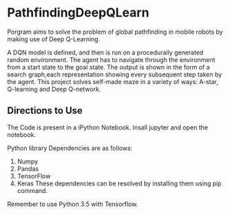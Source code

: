 # PathfindingDeepQLearn
Porgram aims to solve the problem of global pathfinding in mobile robots by making use of Deep Q-Learning. 

A DQN model is defined, and then is run on a procedurally generated random environment. The agent has to navigate through the environment from a start state to the goal state. The output is shown in the form of a search graph,each representation showing every subsequent step taken by the agent. 
This project solves self-made maze in a variety of ways: A-star, Q-learning and Deep Q-network.

## Directions to Use
The Code is present in a iPython Notebook.
Insall jupyter and open the notebook.

Python library Dependencies are as follows:
1. Numpy
2. Pandas
3. TensorFlow
4. Keras 
These dependencies can be resolved by installing them using pip command.

Remember to use Python 3.5 with Tensorflow.
